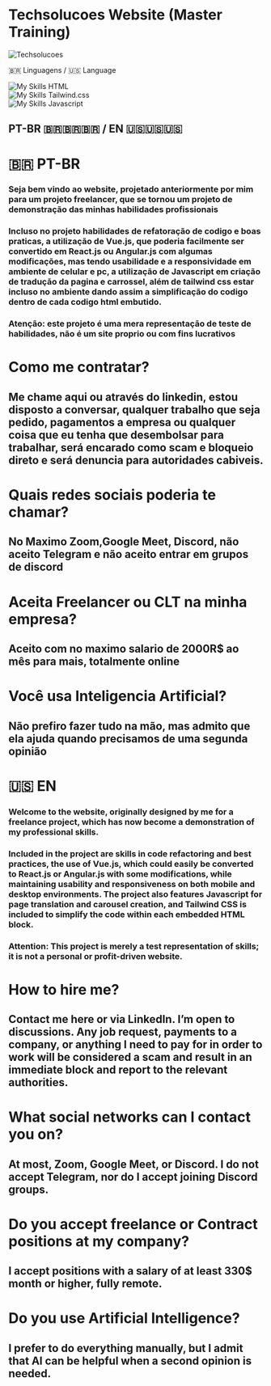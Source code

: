 # Techsolucoes Website (Master Training)
![Techsolucoes](https://github.com/user-attachments/assets/0c140a2b-4a3a-4034-b43d-6708fd4b90a6)


🇧🇷​ Linguagens / 🇺🇸​ Language

![My Skills](https://skillicons.dev/icons?i=html) HTML <br/>
![My Skills](https://skillicons.dev/icons?i=tailwindcss) Tailwind.css <br/>
![My Skills](https://skillicons.dev/icons?i=js) Javascript <br/>

## PT-BR 🇧🇷​🇧🇷​🇧🇷​ / EN 🇺🇸​🇺🇸​🇺🇸​

# 🇧🇷​ PT-BR

### Seja bem vindo ao website, projetado anteriormente por mim para um projeto freelancer, que se tornou um projeto de demonstração das minhas habilidades profissionais

### Incluso no projeto habilidades de refatoração de codigo e boas praticas, a utilização de Vue.js, que poderia facilmente ser convertido em React.js ou Angular.js com algumas modificações, mas tendo usabilidade e a responsividade em ambiente de celular e pc, a utilização de Javascript em criação de tradução da pagina e carrossel, além de tailwind css estar incluso no ambiente dando assim a simplificação do codigo dentro de cada codigo html embutido.

### Atenção: este projeto é uma mera representação de teste de habilidades, não é um site proprio ou com fins lucrativos

# Como me contratar?
## Me chame aqui ou através do linkedin, estou disposto a conversar, qualquer trabalho que seja pedido, pagamentos a empresa ou qualquer coisa que eu tenha que desembolsar para trabalhar, será encarado como scam e bloqueio direto e será denuncia para autoridades cabiveis.

# Quais redes sociais poderia te chamar?
## No Maximo Zoom,Google Meet, Discord, não aceito Telegram e não aceito entrar em grupos de discord

# Aceita Freelancer ou CLT na minha empresa?
## Aceito com no maximo salario de 2000R$ ao mês para mais, totalmente online

# Você usa Inteligencia Artificial?
## Não prefiro fazer tudo na mão, mas admito que ela ajuda quando precisamos de uma segunda opinião

# 🇺🇸​ EN

### Welcome to the website, originally designed by me for a freelance project, which has now become a demonstration of my professional skills.

### Included in the project are skills in code refactoring and best practices, the use of Vue.js, which could easily be converted to React.js or Angular.js with some modifications, while maintaining usability and responsiveness on both mobile and desktop environments. The project also features Javascript for page translation and carousel creation, and Tailwind CSS is included to simplify the code within each embedded HTML block.

### Attention: This project is merely a test representation of skills; it is not a personal or profit-driven website.

# How to hire me?
## Contact me here or via LinkedIn. I’m open to discussions. Any job request, payments to a company, or anything I need to pay for in order to work will be considered a scam and result in an immediate block and report to the relevant authorities.

# What social networks can I contact you on?
## At most, Zoom, Google Meet, or Discord. I do not accept Telegram, nor do I accept joining Discord groups.

# Do you accept freelance or Contract positions at my company?
## I accept positions with a salary of at least 330$ month or higher, fully remote.

# Do you use Artificial Intelligence?
## I prefer to do everything manually, but I admit that AI can be helpful when a second opinion is needed.
